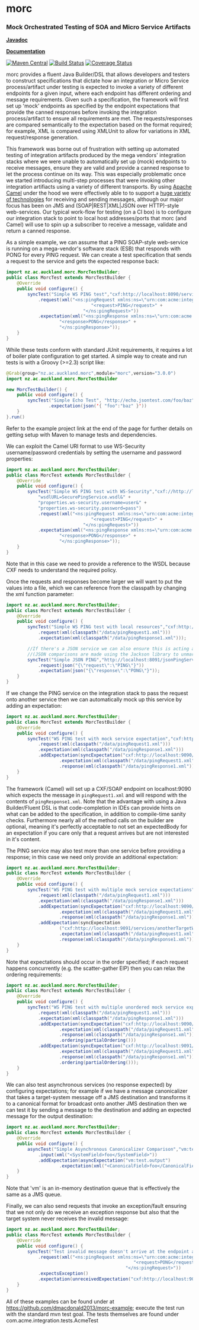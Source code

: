 morc
==================================================
### Mock Orchestrated Testing of SOA and Micro Service Artifacts

**[Javadoc](http://uoa-group-applications.github.io/morc/apidocs/)**

**[Documentation](https://github.com/uoa-group-applications/morc/wiki)**

[![Maven Central](https://maven-badges.herokuapp.com/maven-central/nz.ac.auckland.morc/morc/badge.svg)](https://maven-badges.herokuapp.com/maven-central/nz.ac.auckland.morc/morc) [![Build Status](https://travis-ci.org/uoa-group-applications/morc.png)](http://travis-ci.org/uoa-group-applications/morc) [![Coverage Status](https://coveralls.io/repos/uoa-group-applications/morc/badge.png?branch=master)](https://coveralls.io/r/uoa-group-applications/morc?branch=master)

morc provides a fluent Java Builder/DSL that allows developers and testers to construct specifications that dictate how an integration or Micro Service process/artifact under testing is expected to invoke a variety of different endpoints for a given input, where each endpoint has different ordering and message requirements. Given such a specification, the framework will first set up 'mock' endpoints as specified by the endpoint expectations that provide the canned responses before invoking the integration process/artifact to ensure all requirements are met. The requests/responses are compared semantically to the expectation based on the format required; for example, XML is compared using XMLUnit to allow for variations in XML request/response generation.

This framework was borne out of frustration with setting up automated testing of integration artifacts produced by the mega vendors' integration stacks where we were unable to automatically set up (mock) endpoints to receive messages, ensure they are valid and provide a canned response to let the process continue on its way. This was especially problematic once we started introducing multi-step processes that were invoking other integration artifiacts using a variety of different transports. By using [Apache Camel](http://camel.apache.org/) under the hood we were effectively able to to support a [huge variety of technologies](http://camel.apache.org/components.html) for receiving and sending messages, although our major focus has been on JMS and (SOAP|REST|XML|JSON over HTTP)-style web-services. Our typical work-flow for testing (on a CI box) is to configure our integration stack to point to local host addresses/ports that morc (and Camel) will use to spin up a subscriber to receive a message, validate and return a canned response.

As a simple example, we can assume that a PING SOAP-style web-service is running on a mega-vendor's software stack (ESB) that responds with PONG for every PING request. We can create a test specification that sends a request to the service and gets the expected response back:
```java
import nz.ac.auckland.morc.MorcTestBuilder;
public class MorcTest extends MorcTestBuilder {
    @Override
    public void configure() {
        syncTest("Simple WS PING test","cxf:http://localhost:8090/services/pingService")
            .request(xml("<ns:pingRequest xmlns:ns=\"urn:com:acme:integration:wsdl:pingservice\">" +
                                "<request>PING</request>" +
                             "</ns:pingRequest>"))
            .expectation(xml("<ns:pingResponse xmlns:ns=\"urn:com:acme:integration:wsdl:pingservice\">" +
                    "<response>PONG</response>" +
                    "</ns:pingResponse>"));
    }
}
```

While these tests conform with standard JUnit requirements, it requires a lot of boiler plate configuration to get started. A simple way to create and run tests is with a Groovy (>=2.3) script like:
```java
@Grab(group="nz.ac.auckland.morc",module="morc",version="3.0.0")
import nz.ac.auckland.morc.MorcTestBuilder

new MorcTestBuilder() {
    public void configure() {
        syncTest("Simple Echo Test", "http://echo.jsontest.com/foo/baz")
                .expectation(json('{ "foo":"baz" }'))
    }
}.run()
```
Refer to the example project link at the end of the page for further details on getting setup with Maven to manage tests and dependencies.

We can exploit the Camel URI format to use WS-Security username/password credentials by setting the username and
password properties:
```java
import nz.ac.auckland.morc.MorcTestBuilder;
public class MorcTest extends MorcTestBuilder {
    @Override
    public void configure() {
        syncTest("Simple WS PING test with WS-Security","cxf://http://localhost:8090/services/securePingService?" +
            "wsdlURL=SecurePingService.wsdl&" +
            "properties.ws-security.username=user&" +
            "properties.ws-security.password=pass")
            .request(xml("<ns:pingRequest xmlns:ns=\"urn:com:acme:integration:wsdl:pingservice\">" +
                                "<request>PING</request>" +
                             "</ns:pingRequest>"))
            .expectation(xml("<ns:pingResponse xmlns:ns=\"urn:com:acme:integration:wsdl:pingservice\">" +
                    "<response>PONG</response>" +
                    "</ns:pingResponse>"));
    }
}
```
Note that in this case we need to provide a reference to the WSDL because CXF needs to understand the required policy.

Once the requests and responses become larger we will want to put the values into a file, which we can reference from the classpath by changing the xml function parameter:
```java
import nz.ac.auckland.morc.MorcTestBuilder;
public class MorcTest extends MorcTestBuilder {
    @Override
    public void configure() {
        syncTest("Simple WS PING test with local resources","cxf:http://localhost:8090/services/pingService")
            .request(xml(classpath("/data/pingRequest1.xml")))
            .expectation(xml(classpath("/data/pingResponse1.xml")));

        //If there's a JSON service we can also ensure this is acting appropriately
        //(JSON comparisons are made using the Jackson library to unmarshal and compare each value)
        syncTest("Simple JSON PING","http://localhost:8091/jsonPingService")
            .request(json("{\"request\":\"PING\"}"))
            .expectation(json("{\"response\":\"PONG\"}"));
    }
}
```


If we change the PING service on the integration stack to pass the request onto another service then we can automatically mock up this service by adding an expectation:
```java
import nz.ac.auckland.morc.MorcTestBuilder;
public class MorcTest extends MorcTestBuilder {
    @Override
    public void configure() {
        syncTest("WS PING test with mock service expectation","cxf:http://localhost:8090/services/pingServiceProxy")
            .request(xml(classpath("/data/pingRequest1.xml")))
            .expectation(xml(classpath("/data/pingResponse1.xml")))
            .addExpectation(syncExpectation("cxf:http://localhost:9090/services/targetWS?wsdlURL=PingService.wsdl")
                    .expectation(xml(classpath("/data/pingRequest1.xml")))
                    .response(xml(classpath("/data/pingResponse1.xml"))));
    }
}
```
The framework (Camel) will set up a CXF/SOAP endpoint on localhost:9090 which expects the message in `pingRequest1.xml` and will respond with the contents of `pingResponse1.xml`. Note that the advantage with using a Java Builder/Fluent DSL is that code-completion in IDEs can provide hints on what can be added to the specification, in addition to compile-time sanity checks. Furthermore nearly all of the method calls on the builder are optional, meaning it's perfectly acceptable to not set an expectedBody for an expectation if you care only that a request arrives but are not interested in it's content.

The PING service may also test more than one service before providing a response; in this case we need only provide an additional expectation:
```java
import nz.ac.auckland.morc.MorcTestBuilder;
public class MorcTest extends MorcTestBuilder {
    @Override
    public void configure() {
        syncTest("WS PING test with multiple mock service expectations","cxf:http://localhost:8090/services/pingServiceMultiProxy")
            .request(xml(classpath("/data/pingRequest1.xml")))
            .expectation(xml(classpath("/data/pingResponse1.xml")))
            .addExpectation(syncExpectation("cxf:http://localhost:9090/services/targetWS?wsdlURL=PingService.wsdl")
                    .expectation(xml(classpath("/data/pingRequest1.xml")))
                    .response(xml(classpath("/data/pingResponse1.xml"))))
            .addExpectation(syncExpectation
                    ("cxf:http://localhost:9091/services/anotherTargetWS?wsdlURL=PingService.wsdl")
                    .expectation(xml(classpath("/data/pingRequest1.xml")))
                    .response(xml(classpath("/data/pingResponse1.xml"))));
    }
}
```
Note that expectations should occur in the order specified; if each request happens concurrently (e.g. the scatter-gather EIP) then you can relax the ordering requirements:
```java
import nz.ac.auckland.morc.MorcTestBuilder;
public class MorcTest extends MorcTestBuilder {
    @Override
    public void configure() {
        syncTest("WS PING test with multiple unordered mock service expectations","cxf:http://localhost:8090/services/pingServiceMultiProxyUnordered")
            .request(xml(classpath("/data/pingRequest1.xml")))
            .expectation(xml(classpath("/data/pingResponse1.xml")))
            .addExpectation(syncExpectation("cxf:http://localhost:9090/services/targetWS?wsdlURL=PingService.wsdl")
                    .expectation(xml(classpath("/data/pingRequest1.xml")))
                    .response(xml(classpath("/data/pingResponse1.xml")))
                    .ordering(partialOrdering()))
            .addExpectation(syncExpectation("cxf:http://localhost:9091/services/anotherTargetWS?wsdlURL=PingService.wsdl")
                    .expectation(xml(classpath("/data/pingRequest1.xml")))
                    .response(xml(classpath("/data/pingResponse1.xml")))
                    .ordering(partialOrdering()));
    }
}
```

We can also test asynchronous services (no response expected) by configuring expectations; for example if we have a message canonicalizer that takes a target-system message off a JMS destination and transforms it to a canonical format for broadcast onto another JMS destination then we can test it by sending a message to the destination and adding an expected message for the output destination:
```java
import nz.ac.auckland.morc.MorcTestBuilder;
public class MorcTest extends MorcTestBuilder {
    @Override
    public void configure() {
        asyncTest("Simple Asynchronous Canonicalizer Comparison","vm:test.input")
            .input(xml("<SystemField>foo</SystemField>"))
            .addExpectation(asyncExpectation("vm:test.output")
                    .expectation(xml("<CanonicalField>foo</CanonicalField>")));
    }
}
```
Note that 'vm' is an in-memory destination queue that is effectively the same as a JMS queue.

Finally, we can also send requests that invoke an exception/fault ensuring that we not only do we receive an exception response but also that the target system never receives the invalid message:
```java
import nz.ac.auckland.morc.MorcTestBuilder;
public class MorcTest extends MorcTestBuilder {
    @Override
    public void configure() {
        syncTest("Test invalid message doesn't arrive at the endpoint and returns exception","cxf:http://localhost:8090/services/pingServiceProxy")
            .request(xml("<ns:pingRequest xmlns:ns=\"urn:com:acme:integration:wsdl:pingservice\">" +
                                                "<request>PONG</request>" +
                                             "</ns:pingRequest>"))
            .expectsException()
            .expectation(unreceivedExpectation("cxf:http://localhost:9090/services/targetWS?wsdlURL=PingService.wsdl"));
    }
}
```

All of these examples can be found under at https://github.com/dmacdonald2013/morc-example; execute the test run with the standard mvn test goal. The tests themselves are found under com.acme.integration.tests.AcmeTest
